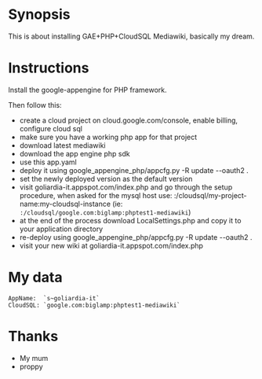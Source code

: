 Synopsis
========

This is about installing GAE+PHP+CloudSQL Mediawiki, basically my dream.

Instructions
============

Install the google-appengine for PHP framework.

Then follow this:


- create a cloud project on cloud.google.com/console, enable billing, configure cloud sql
- make sure you have a working php app for that project 
- download latest mediawiki
- download the app engine php sdk
- use this app.yaml
- deploy it using google_appengine_php/appcfg.py -R update --oauth2 .
- set the newly deployed version as the default version
- visit goliardia-it.appspot.com/index.php and go through the setup procedure, when asked for the mysql host use: :/cloudsql/my-project-name:my-cloudsql-instance (ie: `:/cloudsql/google.com:biglamp:phptest1-mediawiki`)
- at the end of the process download LocalSettings.php and copy it to your application directory
- re-deploy using google_appengine_php/appcfg.py -R update --oauth2 .
- visit your new wiki at goliardia-it.appspot.com/index.php

My data
=======

    AppName:  `s~goliardia-it`
    CloudSQL: `google.com:biglamp:phptest1-mediawiki`


Thanks
======

- My mum
- proppy
